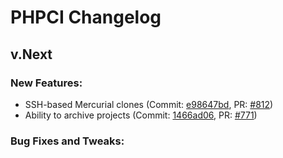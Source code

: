 # PHPCI Changelog

## v.Next

### New Features:
- SSH-based Mercurial clones (Commit: [e98647bd](https://github.com/Block8/PHPCI/commit/e98647bd97d49741242d252514b8703504a62869), PR: [#812](https://github.com/Block8/PHPCI/pull/812))
- Ability to archive projects (Commit: [1466ad06](https://github.com/Block8/PHPCI/commit/1466ad06ef708cbab2b53112fc59e8c1d70c2e33), PR: [#771](https://github.com/Block8/PHPCI/pull/771))

### Bug Fixes and Tweaks:

